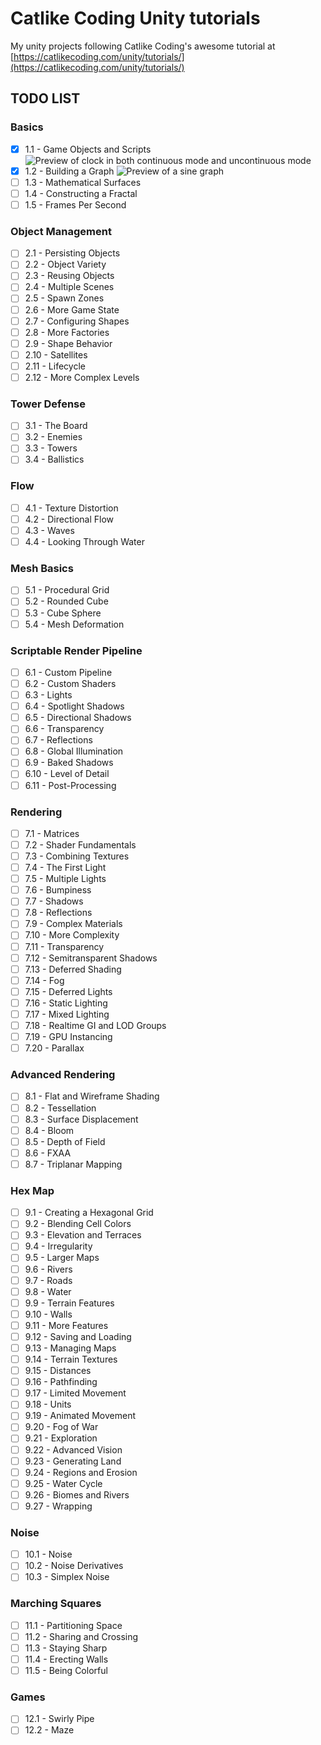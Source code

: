 # Catlike Coding Unity tutorials

My unity projects following Catlike Coding's awesome tutorial at [https://catlikecoding.com/unity/tutorials/](https://catlikecoding.com/unity/tutorials/)

## TODO LIST
### **Basics**

- [X] 1.1 - Game Objects and Scripts
![Preview of clock in both continuous mode and uncontinuous mode](gifs/clock.gif)
- [X] 1.2 - Building a Graph
![Preview of a sine graph](gifs/graph.gif)
- [ ] 1.3 - Mathematical Surfaces
- [ ] 1.4 - Constructing a Fractal
- [ ] 1.5 - Frames Per Second

### **Object Management**

- [ ] 2.1 - Persisting Objects
- [ ] 2.2 - Object Variety
- [ ] 2.3 - Reusing Objects
- [ ] 2.4 - Multiple Scenes
- [ ] 2.5 - Spawn Zones
- [ ] 2.6 - More Game State
- [ ] 2.7 - Configuring Shapes
- [ ] 2.8 - More Factories
- [ ] 2.9 - Shape Behavior
- [ ] 2.10 - Satellites
- [ ] 2.11 - Lifecycle
- [ ] 2.12 - More Complex Levels

### **Tower Defense**

- [ ] 3.1 - The Board
- [ ] 3.2 - Enemies
- [ ] 3.3 - Towers
- [ ] 3.4 - Ballistics

### **Flow**

- [ ] 4.1 - Texture Distortion
- [ ] 4.2 - Directional Flow
- [ ] 4.3 - Waves
- [ ] 4.4 - Looking Through Water

### **Mesh Basics**

- [ ] 5.1 - Procedural Grid
- [ ] 5.2 - Rounded Cube
- [ ] 5.3 - Cube Sphere
- [ ] 5.4 - Mesh Deformation

### **Scriptable Render Pipeline**

- [ ] 6.1 - Custom Pipeline
- [ ] 6.2 - Custom Shaders
- [ ] 6.3 - Lights
- [ ] 6.4 - Spotlight Shadows
- [ ] 6.5 - Directional Shadows
- [ ] 6.6 - Transparency
- [ ] 6.7 - Reflections
- [ ] 6.8 - Global Illumination
- [ ] 6.9 - Baked Shadows
- [ ] 6.10 - Level of Detail
- [ ] 6.11 - Post-Processing

### **Rendering**

- [ ] 7.1 - Matrices
- [ ] 7.2 - Shader Fundamentals
- [ ] 7.3 - Combining Textures
- [ ] 7.4 - The First Light
- [ ] 7.5 - Multiple Lights
- [ ] 7.6 - Bumpiness
- [ ] 7.7 - Shadows
- [ ] 7.8 - Reflections
- [ ] 7.9 - Complex Materials
- [ ] 7.10 - More Complexity
- [ ] 7.11 - Transparency
- [ ] 7.12 - Semitransparent Shadows
- [ ] 7.13 - Deferred Shading
- [ ] 7.14 - Fog
- [ ] 7.15 - Deferred Lights
- [ ] 7.16 - Static Lighting
- [ ] 7.17 - Mixed Lighting
- [ ] 7.18 - Realtime GI and LOD Groups
- [ ] 7.19 - GPU Instancing
- [ ] 7.20 - Parallax

### **Advanced Rendering**

- [ ] 8.1 - Flat and Wireframe Shading
- [ ] 8.2 - Tessellation
- [ ] 8.3 - Surface Displacement
- [ ] 8.4 - Bloom
- [ ] 8.5 - Depth of Field
- [ ] 8.6 - FXAA
- [ ] 8.7 - Triplanar Mapping

### **Hex Map**

- [ ] 9.1 - Creating a Hexagonal Grid
- [ ] 9.2 - Blending Cell Colors
- [ ] 9.3 - Elevation and Terraces
- [ ] 9.4 - Irregularity
- [ ] 9.5 - Larger Maps
- [ ] 9.6 - Rivers
- [ ] 9.7 - Roads
- [ ] 9.8 - Water
- [ ] 9.9 - Terrain Features
- [ ] 9.10 - Walls
- [ ] 9.11 - More Features
- [ ] 9.12 - Saving and Loading
- [ ] 9.13 - Managing Maps
- [ ] 9.14 - Terrain Textures
- [ ] 9.15 - Distances
- [ ] 9.16 - Pathfinding
- [ ] 9.17 - Limited Movement
- [ ] 9.18 - Units
- [ ] 9.19 - Animated Movement
- [ ] 9.20 - Fog of War
- [ ] 9.21 - Exploration
- [ ] 9.22 - Advanced Vision
- [ ] 9.23 - Generating Land
- [ ] 9.24 - Regions and Erosion
- [ ] 9.25 - Water Cycle
- [ ] 9.26 - Biomes and Rivers
- [ ] 9.27 - Wrapping

### **Noise**

- [ ] 10.1 - Noise
- [ ] 10.2 - Noise Derivatives
- [ ] 10.3 - Simplex Noise

### **Marching Squares**

- [ ] 11.1 - Partitioning Space
- [ ] 11.2 - Sharing and Crossing
- [ ] 11.3 - Staying Sharp
- [ ] 11.4 - Erecting Walls
- [ ] 11.5 - Being Colorful

### **Games**

- [ ] 12.1 - Swirly Pipe
- [ ] 12.2 - Maze
